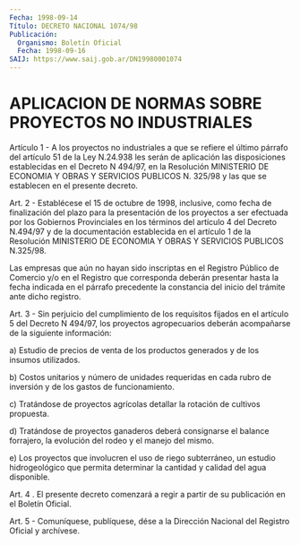 ```yaml
---
Fecha: 1998-09-14
Título: DECRETO NACIONAL 1074/98
Publicación:
  Organismo: Boletín Oficial
  Fecha: 1998-09-16
SAIJ: https://www.saij.gob.ar/DN19980001074
---
```

# APLICACION DE NORMAS SOBRE PROYECTOS NO INDUSTRIALES

<a id="1"></a>
Artículo  1  -  A los proyectos no industriales a que se refiere el último párrafo del  artículo  51  de  la  Ley N.24.938 les serán de aplicación las disposiciones establecidas en  el  Decreto N 494/97, en  la  Resolución  MINISTERIO  DE  ECONOMIA  Y  OBRAS  Y SERVICIOS PUBLICOS  N. 325/98 y las que se establecen en el presente  decreto.

<a id="2"></a>
Art. 2 - Establécese  el  15  de  octubre  de 1998, inclusive, como fecha  de  finalización  del  plazo  para  la presentación  de  los proyectos  a ser efectuada por los Gobiernos  Provinciales  en  los términos del  artículo 4 del Decreto N.494/97 y de la documentación establecida en  el  artículo  1  de  la  Resolución  MINISTERIO  DE ECONOMIA Y OBRAS Y SERVICIOS PUBLICOS N.325/98.

Las  empresas  que  aún  no  hayan  sido  inscriptas en el Registro Público  de  Comercio  y/o en el Registro que  corresponda  deberán presentar hasta la fecha  indicada  en  el  párrafo  precedente  la constancia    del   inicio  del  trámite  ante  dicho  registro.

<a id="3"></a>
Art.  3  - Sin perjuicio del cumplimiento de los requisitos fijados en el artículo  5 del Decreto N 494/97, los proyectos agropecuarios deberán acompañarse de la siguiente información:

a) Estudio de precios  de venta de los productos generados y de los insumos utilizados.

b) Costos unitarios y número  de  unidades requeridas en cada rubro de inversión y de los gastos de funcionamiento.

c)  Tratándose  de  proyectos agrícolas  detallar  la  rotación  de cultivos propuesta.

d) Tratándose de proyectos  ganaderos deberá consignarse el balance forrajero,  la evolución  del  rodeo  y  el  manejo  del  mismo.

e) Los proyectos que involucren  el  uso  de  riego subterráneo, un estudio hidrogeológico que permita determinar la cantidad y calidad del agua disponible.

<a id="4"></a>
Art.  4  . El presente decreto comenzará a regir  a  partir  de  su publicación en el Boletín Oficial.

<a id="5"></a>
Art. 5 - Comuníquese,  publíquese, dése a la Dirección Nacional del Registro Oficial y archívese.